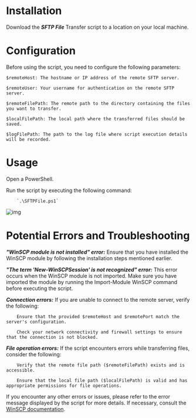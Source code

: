 
# Installation

Download the ***SFTP File*** Transfer script to a location on your local machine.


# Configuration

Before using the script, you need to configure the following parameters:

    $remoteHost: The hostname or IP address of the remote SFTP server.

    $remoteUser: Your username for authentication on the remote SFTP server.

    $remoteFilePath: The remote path to the directory containing the files you want to transfer.

    $localFilePath: The local path where the transferred files should be saved.

    $logFilePath: The path to the log file where script execution details will be recorded.

# Usage


Open a PowerShell.

Run the script by executing the following command:

        `.\SFTPFile.ps1`

![img](https://github.com/user-attachments/assets/097c69f9-c978-41bd-8f4d-b40989536234)


# Potential Errors and Troubleshooting


***"WinSCP module is not installed" error:*** Ensure that you have installed the WinSCP module by following the installation steps mentioned earlier.

***"The term 'New-WinSCPSession' is not recognized" error:*** This error occurs when the WinSCP module is not imported. Make sure you have imported the module by running the Import-Module WinSCP command before executing the script.

  ***Connection errors:*** If you are unable to connect to the remote server, verify the following:

        Ensure that the provided $remoteHost and $remotePort match the server's configuration.

        Check your network connectivity and firewall settings to ensure that the connection is not blocked.

  ***File operation errors:*** If the script encounters errors while transferring files, consider the following:

        Verify that the remote file path ($remoteFilePath) exists and is accessible.

        Ensure that the local file path ($localFilePath) is valid and has appropriate permissions for file operations.

If you encounter any other errors or issues, please refer to the error message displayed by the script for more details. If necessary, consult the [WinSCP documentation](https://winscp.net/eng/docs/start).
